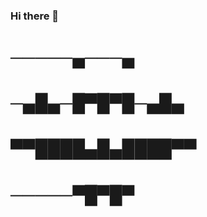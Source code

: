 ### Hi there 👋

# ─────▄───▄
# ─▄█▄─█▀█▀█─▄█▄
# ▀▀████▄█▄████▀▀
# ─────▀█▀█▀

<!--
**ThatOneHidde/thatonehidde** is a ✨ _special_ ✨ repository because its `README.md` (this file) appears on your GitHub profile.

Here are some ideas to get you started:

- 🔭 I’m currently working on ...
- 🌱 I’m currently learning ...
- 👯 I’m looking to collaborate on ...
- 🤔 I’m looking for help with ...
- 💬 Ask me about ...
- 📫 How to reach me: ...
- 😄 Pronouns: ...
- ⚡ Fun fact: ...
-->
